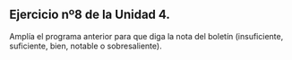 ## Ejercicio nº8 de la Unidad 4.

Amplía el programa anterior para que diga la nota del boletín (insuficiente, 
suficiente, bien, notable o sobresaliente).